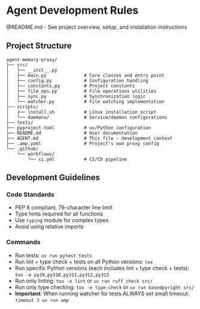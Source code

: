 # Agent Development Rules

@README.md - See project overview, setup, and installation instructions

## Project Structure

```
agent-memory-proxy/
├── src/
│   ├── __init__.py
│   ├── main.py              # Core classes and entry point
│   ├── config.py            # Configuration handling
│   ├── constants.py         # Project constants
│   ├── file_ops.py          # File operations utilities
│   ├── sync.py              # Synchronization logic
│   └── watcher.py           # File watching implementation
├── scripts/
│   ├── install.sh           # Linux installation script
│   └── daemons/             # Service/daemon configurations
├── tests/
├── pyproject.toml           # uv/Python configuration
├── README.md                # User documentation
├── AGENT.md                 # This file - development context
├── .amp.yaml                # Project's own proxy config
└── .github/
    └── workflows/
        └── ci.yml           # CI/CD pipeline
```


## Development Guidelines

### Code Standards
- PEP 8 compliant, 79-character line limit
- Type hints required for all functions
- Use `typing` module for complex types
- Avoid using relative imports

### Commands
- Run tests: `uv run pytest tests`
- Run lint + type check + tests on all Python versions: `tox`
- Run specific Python versions (each includes lint + type check + tests): `tox -e py39,py310,py311,py312,py313`
- Run only linting: `tox -e lint` or `uv run ruff check src/`
- Run only type checking: `tox -e type-check` or `uv run basedpyright src/`
- **Important**: When running watcher for tests ALWAYS set small timeout: `timeout 3 uv run amp`

